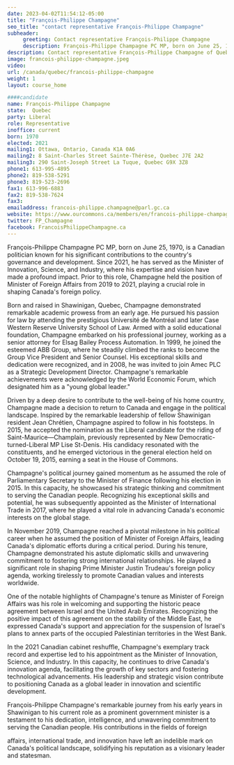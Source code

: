 ```yaml
---
date: 2023-04-02T11:54:12-05:00
title: "François-Philippe Champagne"
seo_title: "contact representative François-Philippe Champagne"
subheader:
     greeting: Contact representative François-Philippe Champagne
     description: François-Philippe Champagne PC MP, born on June 25, 1970, is a Canadian politician known for his significant contributions to the country's governance and development.
description: Contact representative François-Philippe Champagne of Quebec. Contact information for François-Philippe Champagne includes email address, phone number, and mailing address.
image: francois-philippe-champagne.jpeg
video:
url: /canada/quebec/francois-philippe-champagne
weight: 1
layout: course_home

####candidate
name: François-Philippe Champagne
state:	Quebec
party: Liberal
role: Representative
inoffice: current
born: 1970
elected: 2021
mailing1: Ottawa, Ontario, Canada K1A 0A6
mailing2: 8 Saint-Charles Street Sainte-Thérèse, Quebec J7E 2A2
mailing3: 290 Saint-Joseph Street La Tuque, Quebec G9X 3Z8
phone1: 613-995-4895
phone2: 819-538-5291
phone3: 819-523-2696
fax1: 613-996-6883
fax2: 819-538-7624
fax3:
emailaddress: francois-philippe.champagne@parl.gc.ca
website: https://www.ourcommons.ca/members/en/francois-philippe-champagne(88633)
twitter: FP_Champagne
facebook: FrancoisPhilippeChampagne.ca
---
```


François-Philippe Champagne PC MP, born on June 25, 1970, is a Canadian politician known for his significant contributions to the country's governance and development. Since 2021, he has served as the Minister of Innovation, Science, and Industry, where his expertise and vision have made a profound impact. Prior to this role, Champagne held the position of Minister of Foreign Affairs from 2019 to 2021, playing a crucial role in shaping Canada's foreign policy.

Born and raised in Shawinigan, Quebec, Champagne demonstrated remarkable academic prowess from an early age. He pursued his passion for law by attending the prestigious Université de Montréal and later Case Western Reserve University School of Law. Armed with a solid educational foundation, Champagne embarked on his professional journey, working as a senior attorney for Elsag Bailey Process Automation. In 1999, he joined the esteemed ABB Group, where he steadily climbed the ranks to become the Group Vice President and Senior Counsel. His exceptional skills and dedication were recognized, and in 2008, he was invited to join Amec PLC as a Strategic Development Director. Champagne's remarkable achievements were acknowledged by the World Economic Forum, which designated him as a "young global leader."

Driven by a deep desire to contribute to the well-being of his home country, Champagne made a decision to return to Canada and engage in the political landscape. Inspired by the remarkable leadership of fellow Shawinigan resident Jean Chrétien, Champagne aspired to follow in his footsteps. In 2015, he accepted the nomination as the Liberal candidate for the riding of Saint-Maurice—Champlain, previously represented by New Democratic-turned-Liberal MP Lise St-Denis. His candidacy resonated with the constituents, and he emerged victorious in the general election held on October 19, 2015, earning a seat in the House of Commons.

Champagne's political journey gained momentum as he assumed the role of Parliamentary Secretary to the Minister of Finance following his election in 2015. In this capacity, he showcased his strategic thinking and commitment to serving the Canadian people. Recognizing his exceptional skills and potential, he was subsequently appointed as the Minister of International Trade in 2017, where he played a vital role in advancing Canada's economic interests on the global stage.

In November 2019, Champagne reached a pivotal milestone in his political career when he assumed the position of Minister of Foreign Affairs, leading Canada's diplomatic efforts during a critical period. During his tenure, Champagne demonstrated his astute diplomatic skills and unwavering commitment to fostering strong international relationships. He played a significant role in shaping Prime Minister Justin Trudeau's foreign policy agenda, working tirelessly to promote Canadian values and interests worldwide.

One of the notable highlights of Champagne's tenure as Minister of Foreign Affairs was his role in welcoming and supporting the historic peace agreement between Israel and the United Arab Emirates. Recognizing the positive impact of this agreement on the stability of the Middle East, he expressed Canada's support and appreciation for the suspension of Israel's plans to annex parts of the occupied Palestinian territories in the West Bank.

In the 2021 Canadian cabinet reshuffle, Champagne's exemplary track record and expertise led to his appointment as the Minister of Innovation, Science, and Industry. In this capacity, he continues to drive Canada's innovation agenda, facilitating the growth of key sectors and fostering technological advancements. His leadership and strategic vision contribute to positioning Canada as a global leader in innovation and scientific development.

François-Philippe Champagne's remarkable journey from his early years in Shawinigan to his current role as a prominent government minister is a testament to his dedication, intelligence, and unwavering commitment to serving the Canadian people. His contributions in the fields of foreign

 affairs, international trade, and innovation have left an indelible mark on Canada's political landscape, solidifying his reputation as a visionary leader and statesman.
